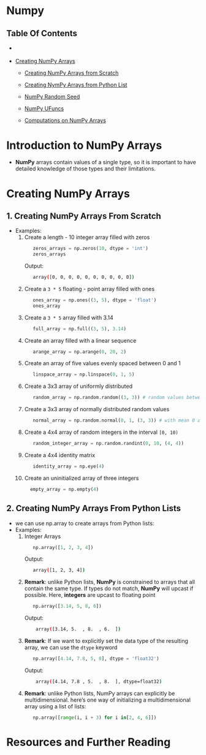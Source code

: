 # Numpy

## Table Of Contents

- []()
- [Creating NumPy Arrays]()

  - [Creating NumPy Arrays from Scratch](https://colab.research.google.com/drive/1Df0ZGCj1ly_YNoqwKhqk3GwyDXXymWRT#scrollTo=yDnTUiE-NwNt)

  - [Creating NymPy Arrays from Python List](https://colab.research.google.com/drive/1bWxGkQmUOtMWY2Q4ITihdHANaghJZoOn)

  - [NumPy Random Seed](https://colab.research.google.com/drive/1I50We2QvWfrL6BWx3ZUn9Hk5FqHE_1sL#scrollTo=Tb3uTEh_SB-5)

  - [NumPy UFuncs](https://colab.research.google.com/drive/16kl5epj__zuTrQxgkLFZZOuDKwqBdMbC#scrollTo=wUjwddnmVLLY)

  - [Computations on NumPy Arrays](https://colab.research.google.com/drive/1CmXkvuxIM9RUcU92Ztc4lNz0Zxj8jALs)

# Introduction to NumPy Arrays

- **NumPy** arrays contain values of a single type, so it is important to have detailed knowledge of those types and their limitations.

# Creating NumPy Arrays

## 1. Creating NumPy Arrays From Scratch

- Examples:
  1. Create a length - 10 integer array filled with zeros
     ```py
        zeros_arrays = np.zeros(10, dtype = 'int')
        zeros_arrays
     ```
     Output:
     ```sh
        array([0, 0, 0, 0, 0, 0, 0, 0, 0, 0])
     ```
  2. Create a `3 * 5` floating - point array filled with ones
     ```py
        ones_array = np.ones((3, 5), dtype = 'float')
        ones_array
     ```
  3. Create a `3 * 5` array filled with 3.14
     ```py
        full_array = np.full((3, 5), 3.14)
     ```
  4. Create an array filled with a linear sequence
     ```py
        arange_array = np.arange(0, 20, 2)
     ```
  5. Create an array of five values evenly spaced between 0 and 1
     ```py
        linspace_array = np.linspace(0, 1, 5)
     ```
  6. Create a 3x3 array of uniformly distributed
     ```py
        random_array = np.random.random((3, 3)) # random values between 0 and 1
     ```
  7. Create a 3x3 array of normally distributed random values
     ```py
        normal_array = np.random.normal(0, 1, (3, 3)) # with mean 0 and standard deviation 1
     ```
  8. Create a 4x4 array of random integers in the interval `[0, 10)`
     ```py
        random_integer_array = np.random.randint(0, 10, (4, 4))
     ```
  9. Create a 4x4 identity matrix
     ```py
        identity_array = np.eye(4)
     ```
  10. Create an uninitialized array of three integers
      ```py
        empty_array = np.empty(4)
      ```

## 2. Creating NumPy Arrays From Python Lists

- we can use np.array to create arrays from Python lists:
- Examples:
  1. Integer Arrays
     ```python
        np.array([1, 2, 3, 4])
     ```
     Output:
     ```sh
        array([1, 2, 3, 4])
     ```
  2. **Remark**: unlike Python lists, **NumPy** is constrained to arrays that all contain the same type. If types do not match, **NumPy** will upcast if possible. Here, **integers** are upcast to floating point
     ```py
        np.array([3.14, 5, 8, 6])
     ```
     Output:
     ```sh
         array([3.14, 5.  , 8.  , 6.  ])
     ```
  3. **Remark**: If we want to explicitly set the data type of the resulting array, we can use the `dtype` keyword
     ```python
        np.array([4.14, 7.8, 5, 8], dtype = 'float32')
     ```
     Output:
     ```sh
         array([4.14, 7.8 , 5.  , 8.  ], dtype=float32)
     ```
  4. **Remark**: unlike Python lists, NumPy arrays can explicitly be multidimensional. here’s one way of initializing a multidimensional array using a list of lists:
     ```py
        np.array([range(i, i + 3) for i in[2, 4, 6]])
     ```

# Resources and Further Reading
